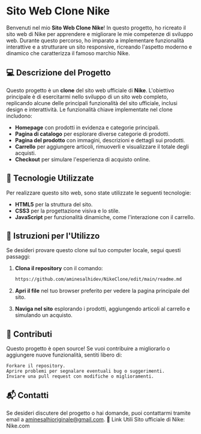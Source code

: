 # Sito Web Clone Nike

Benvenuti nel mio **Sito Web Clone Nike**! In questo progetto, ho ricreato il sito web di Nike per apprendere e migliorare le mie competenze di sviluppo web. Durante questo percorso, ho imparato a implementare funzionalità interattive e a strutturare un sito responsive, ricreando l'aspetto moderno e dinamico che caratterizza il famoso marchio Nike.

## 💻 Descrizione del Progetto

Questo progetto è un **clone** del sito web ufficiale di **Nike**. L'obiettivo principale è di esercitarmi nello sviluppo di un sito web completo, replicando alcune delle principali funzionalità del sito ufficiale, inclusi design e interattività. Le funzionalità chiave implementate nel clone includono:

- **Homepage** con prodotti in evidenza e categorie principali.
- **Pagina di catalogo** per esplorare diverse categorie di prodotti.
- **Pagina del prodotto** con immagini, descrizioni e dettagli sui prodotti.
- **Carrello** per aggiungere articoli, rimuoverli e visualizzare il totale degli acquisti.
- **Checkout** per simulare l'esperienza di acquisto online.

## 🔧 Tecnologie Utilizzate

Per realizzare questo sito web, sono state utilizzate le seguenti tecnologie:

- **HTML5** per la struttura del sito.
- **CSS3** per la progettazione visiva e lo stile.
- **JavaScript** per funzionalità dinamiche, come l'interazione con il carrello.

## 🚀 Istruzioni per l'Utilizzo

Se desideri provare questo clone sul tuo computer locale, segui questi passaggi:

1. **Clona il repository** con il comando:
   ```bash
   https://github.com/aminesalhidev/NikeClone/edit/main/readme.md
   ```

2. **Apri il file** nel tuo browser preferito per vedere la pagina principale del sito.
3. **Naviga nel sito** esplorando i prodotti, aggiungendo articoli al carrello e simulando un acquisto.

## 🤝 Contributi
Questo progetto è open source! Se vuoi contribuire a migliorarlo o aggiungere nuove funzionalità, sentiti libero di:

    Forkare il repository.
    Aprire problemi per segnalare eventuali bug o suggerimenti.
    Inviare una pull request con modifiche o miglioramenti.


## 📬 Contatti
Se desideri discutere del progetto o hai domande, puoi contattarmi tramite email a aminesalhioriginale@gmail.com.
🔗 Link Utili  Sito ufficiale di Nike: Nike.com

